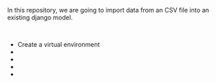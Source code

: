 <p> In this repository, we are going to import data from an CSV file into an existing django model.</p>
</br>
<ul>
  <li>Create a virtual environment</li>
  <li></li>
  <li></li>
  <li></li>
  <li></li>
</ul>
